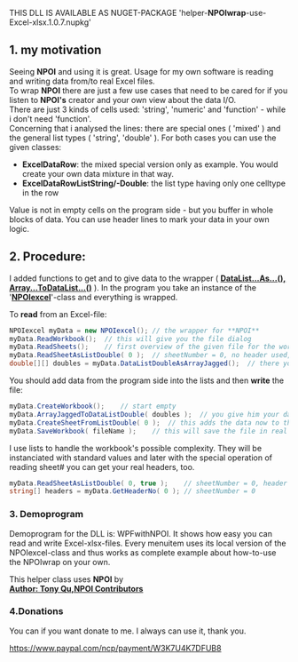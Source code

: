 
THIS DLL IS AVAILABLE AS NUGET-PACKAGE 'helper-**NPOIwrap**-use-Excel-xlsx.1.0.7.nupkg'   
## 1. my motivation  
Seeing **NPOI** and using it is great. Usage for my own software is reading and writing 
data from/to real Excel files.  
To wrap **NPOI** there are just a few use cases that need to be cared for if you listen to **NPOI's** creator and your own view about the data I/O.  
There are just 3 kinds of cells used: 'string', 'numeric' and 'function' - while i don't need 'function'.  
Concerning that i analysed the lines: there are special ones ( 'mixed' ) and the general list types ( 'string', 'double' ). For both cases you can use the given classes:  

- **ExcelDataRow**: the mixed special version only as example. You would create your own data mixture in that way.  
- **ExcelDataRowListString/-Double**: the list type having only one celltype in the row  

Value is not in empty cells on the program side - but you buffer in whole blocks of data. 
You can use header lines to mark your data in your own logic.  
## 2. Procedure:
I added functions to 
get and to give data to the wrapper ( **<u>DataList...As...(), Array...ToDataList...()</u>** ). 
In the program you take an instance of the '**<u>NPOIexcel</u>**'-class and everything is wrapped.  

To **read** from an Excel-file:

```c#
NPOIexcel myData = new NPOIexcel();	// the wrapper for **NPOI**
myData.ReadWorkbook();	// this will give you the file dialog 
myData.ReadSheets();	// first overview of the given file for the workbook
myData.ReadSheetAsListDouble( 0 );	// sheetNumber = 0, no header used, filled into dataListDouble
double[][] doubles = myData.DataListDoubleAsArrayJagged();	// there you have your Excel's file data to your convenience
```

You should add data from the program side into the lists and then **write** the file:

```c#
myData.CreateWorkbook();	// start empty
myData.ArrayJaggedToDataListDouble( doubles );	// you give him your data
myData.CreateSheetFromListDouble( 0 );	// this adds the data now to the workbook as sheet number 0
myData.SaveWorkbook( fileName );	// this will save the file in real excel format thanks to NPOI
```

I use lists to handle the workbook's possible complexity. They will be instanciated with standard values and later with the special operation of reading sheet# you can get your real headers, too.

```c#
myData.ReadSheetAsListDouble( 0, true );	// sheetNumber = 0, header used, filled into dataListDouble
string[] headers = myData.GetHeaderNo( 0 );	// sheetNumber = 0
```

### 3. Demoprogram

Demoprogram for the DLL is: WPFwithNPOI. It shows how easy you can read and write Excel-xlsx-files. Every menuitem uses its local version of the NPOIexcel-class and thus works as complete example about how-to-use the NPOIwrap on your own.


This helper class uses **NPOI** by  
**<u>Author: Tony Qu,NPOI Contributors</u>**  



### 4.Donations

You can if you want donate to me. I always can use it, thank you.

https://www.paypal.com/ncp/payment/W3K7U4K7DFUB8



